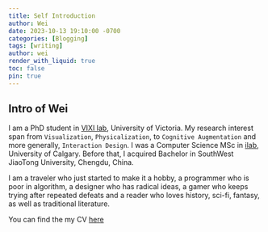 ```yaml
---
title: Self Introduction
author: Wei
date: 2023-10-13 19:10:00 -0700
categories: [Blogging]
tags: [writing]
author: wei
render_with_liquid: true
toc: false
pin: true
---
```


## Intro of Wei
I am a PhD student in [VIXI lab](https://vixi.cs.uvic.ca/), University of Victoria. My research interest span from `Visualization`, `Physicalization`, to `Cognitive Augmentation` and more generally, `Interaction Design`. I was a Computer Science MSc in [ilab](https://ilab.ucalgary.ca/), University of Calgary. Before that, I acquired Bachelor in SouthWest JiaoTong University, Chengdu, China. 

I am a traveler who just started to make it a hobby, a programmer who is poor in algorithm, a designer who has radical ideas, a gamer who keeps trying after repeated defeats and a reader who loves history, sci-fi, fantasy, as well as traditional literature.

You can find the my CV [here](/assets/pdf/CV.pdf) 

